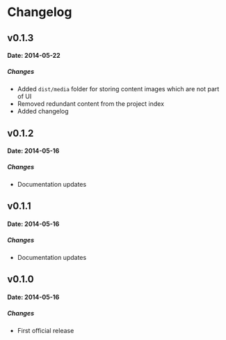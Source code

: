 # Changelog

## v0.1.3

#### Date: 2014-05-22

##### Changes

- Added `dist/media` folder for storing content images which are not part of UI
- Removed redundant content from the project index
- Added changelog

## v0.1.2

#### Date: 2014-05-16

##### Changes

- Documentation updates

## v0.1.1

#### Date: 2014-05-16

##### Changes

- Documentation updates

## v0.1.0

#### Date: 2014-05-16

##### Changes

- First official release
